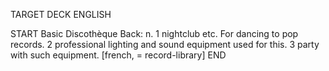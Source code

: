 TARGET DECK
ENGLISH

START
Basic
Discothèque
Back: n. 1 nightclub etc. For dancing to pop records. 2 professional lighting and sound equipment used for this. 3 party with such equipment. [french, = record-library]
END
